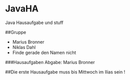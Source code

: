 # JavaHA
Java Hausaufgabe und stuff

##Gruppe

* Marius Bronner
* Niklas Dahl
* Finde gerade den Namen nicht

###Hausaufgaben Abgabe: Marius Bronner

##Die erste Hausaufgabe muss bis Mittwoch im Ilias sein !
